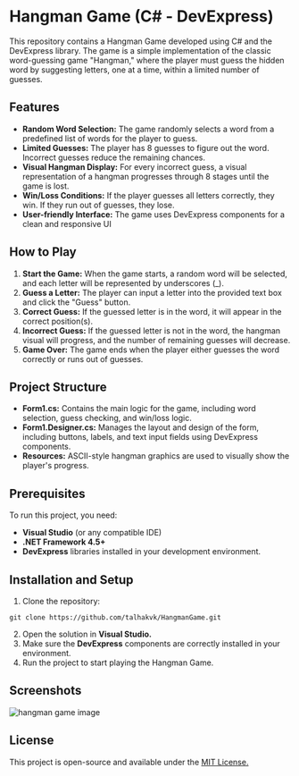 # Hangman Game (C# - DevExpress)
This repository contains a Hangman Game developed using C# and the DevExpress library. The game is a simple implementation of the classic word-guessing game "Hangman," where the player must guess the hidden word by suggesting letters, one at a time, within a limited number of guesses.
## Features
- **Random Word Selection:** The game randomly selects a word from a predefined list of words for the player to guess.
- **Limited Guesses:** The player has 8 guesses to figure out the word. Incorrect guesses reduce the remaining chances.
- **Visual Hangman Display:** For every incorrect guess, a visual representation of a hangman progresses through 8 stages until the game is lost.
- **Win/Loss Conditions:** If the player guesses all letters correctly, they win. If they run out of guesses, they lose.
- **User-friendly Interface:** The game uses DevExpress components for a clean and responsive UI

## How to Play
1. **Start the Game:** When the game starts, a random word will be selected, and each letter will be represented by underscores (_).
2. **Guess a Letter:** The player can input a letter into the provided text box and click the "Guess" button.
3. **Correct Guess:** If the guessed letter is in the word, it will appear in the correct position(s).
4. **Incorrect Guess:** If the guessed letter is not in the word, the hangman visual will progress, and the number of remaining guesses will decrease.
5. **Game Over:** The game ends when the player either guesses the word correctly or runs out of guesses.

## Project Structure
- **Form1.cs:** Contains the main logic for the game, including word selection, guess checking, and win/loss logic.
- **Form1.Designer.cs:** Manages the layout and design of the form, including buttons, labels, and text input fields using DevExpress components.
- **Resources:** ASCII-style hangman graphics are used to visually show the player's progress.

## Prerequisites
To run this project, you need:
- **Visual Studio** (or any compatible IDE)
- **.NET Framework 4.5+**
- **DevExpress** libraries installed in your development environment.

## Installation and Setup
1. Clone the repository:
```
git clone https://github.com/talhakvk/HangmanGame.git
```
2. Open the solution in **Visual Studio.**
3. Make sure the **DevExpress** components are correctly installed in your environment.
4. Run the project to start playing the Hangman Game.

## Screenshots
![hangman game image](https://github.com/talhakvk/HangmanGame/blob/main/HangmanGame/HangmanGame/image/Hangman-Game-%C4%B0mage.png)

## License
This project is open-source and available under the [MIT License.](https://opensource.org/licenses/MIT)

  
